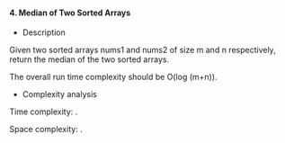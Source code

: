 #### 4. Median of Two Sorted Arrays

* Description

Given two sorted arrays nums1 and nums2 of size m and n respectively, return the median of the two sorted arrays.

The overall run time complexity should be O(log (m+n)).

* Complexity analysis

Time complexity: .

Space complexity: .